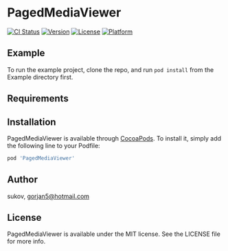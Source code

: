 # PagedMediaViewer

[![CI Status](https://img.shields.io/travis/sukov/PagedMediaViewer.svg?style=flat)](https://travis-ci.org/sukov/PagedMediaViewer)
[![Version](https://img.shields.io/cocoapods/v/PagedMediaViewer.svg?style=flat)](https://cocoapods.org/pods/PagedMediaViewer)
[![License](https://img.shields.io/cocoapods/l/PagedMediaViewer.svg?style=flat)](https://cocoapods.org/pods/PagedMediaViewer)
[![Platform](https://img.shields.io/cocoapods/p/PagedMediaViewer.svg?style=flat)](https://cocoapods.org/pods/PagedMediaViewer)

## Example

To run the example project, clone the repo, and run `pod install` from the Example directory first.

## Requirements

## Installation

PagedMediaViewer is available through [CocoaPods](https://cocoapods.org). To install
it, simply add the following line to your Podfile:

```ruby
pod 'PagedMediaViewer'
```

## Author

sukov, gorjan5@hotmail.com

## License

PagedMediaViewer is available under the MIT license. See the LICENSE file for more info.
